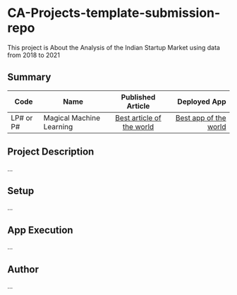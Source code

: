 # CA-Projects-template-submission-repo
This project is About the Analysis of the Indian Startup Market using data from 2018 to 2021

## Summary
| Code      | Name        | Published Article |  Deployed App |
|-----------|-------------|:-------------:|------:|
| LP# or P# | Magical Machine Learning |  [Best article of the world](/) | [Best app of the world](/) |

## Project Description
...

## Setup
...

## App Execution
...

## Author
...


